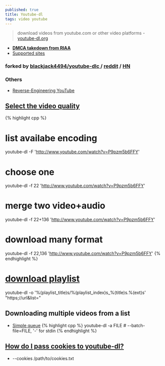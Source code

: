 ```yaml
---
published: true
title: Youtube-dl
tags: video youtube
---
```

> download videos from youtube.com or other video platforms - [youtube-dl.org](https://youtube-dl.org/)

- [**DMCA takedown from RIAA**](https://news.ycombinator.com/item?id=24872911)
- [Supported sites](https://ytdl-org.github.io/youtube-dl/supportedsites.html)

### forked by [blackjack4494/youtube-dlc ](https://github.com/blackjack4494/youtube-dlc) / [reddit](https://www.reddit.com/r/DataHoarder/comments/ir8ic6/youtubedlc_an_active_fork_of_youtubedl/) / [HN]() 

### Others
- [Reverse-Engineering YouTube](https://tyrrrz.me/blog/reverse-engineering-youtube)

## [Select the video quality](https://askubuntu.com/questions/486297/how-to-select-video-quality-from-youtube-dl/486298#486298)

{% highlight cpp %}
# list availabe encoding
youtube-dl -F 'http://www.youtube.com/watch?v=P9pzm5b6FFY'

# choose one
youtube-dl -f 22 'http://www.youtube.com/watch?v=P9pzm5b6FFY'

# merge two video+audio
youtube-dl -f 22+136 'http://www.youtube.com/watch?v=P9pzm5b6FFY'

# download many format
youtube-dl -f 22,136 'http://www.youtube.com/watch?v=P9pzm5b6FFY'
{% endhighlight %}

# [download playlist](https://superuser.com/questions/993993/youtube-dl-download-playlist-in-respective-directory)
youtube-dl -o '%(playlist_title)s/%(playlist_index)s_%(title)s.%(ext)s' "https;//url&list="

## Downloading multiple videos from a list
- [Simple queue](https://stackoverflow.com/questions/3632919/simple-queue-for-youtube-dl-in-the-linux-shell/3632944#3632944)
{% highlight cpp %}
youtube-dl -a FILE   # --batch-file=FILE, '-' for stdin
{% endhighlight %}

## [How do I pass cookies to youtube-dl?](https://github.com/ytdl-org/youtube-dl/blob/master/README.md#how-do-i-pass-cookies-to-youtube-dl)
- --cookies /path/to/cookies.txt
